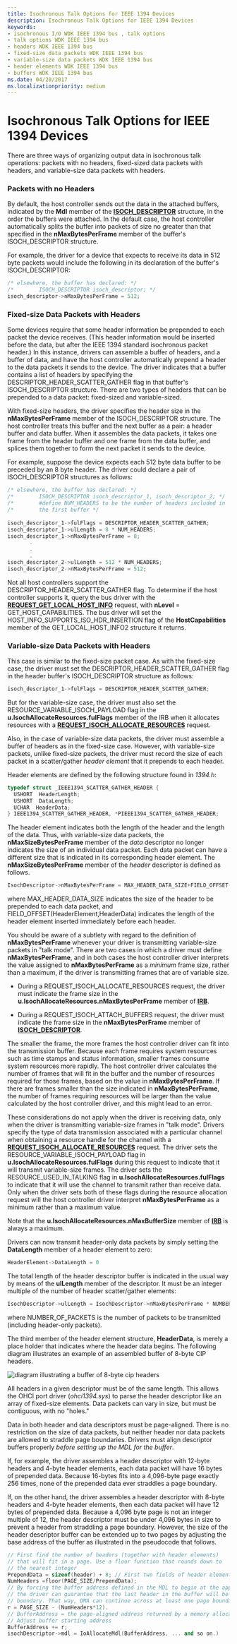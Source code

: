 ```yaml
---
title: Isochronous Talk Options for IEEE 1394 Devices
description: Isochronous Talk Options for IEEE 1394 Devices
keywords:
- isochronous I/O WDK IEEE 1394 bus , talk options
- talk options WDK IEEE 1394 bus
- headers WDK IEEE 1394 bus
- fixed-size data packets WDK IEEE 1394 bus
- variable-size data packets WDK IEEE 1394 bus
- header elements WDK IEEE 1394 bus
- buffers WDK IEEE 1394 bus
ms.date: 04/20/2017
ms.localizationpriority: medium
---
```


# Isochronous Talk Options for IEEE 1394 Devices





There are three ways of organizing output data in isochronous talk operations: packets with no headers, fixed-sized data packets with headers, and variable-size data packets with headers.

### Packets with no Headers

By default, the host controller sends out the data in the attached buffers, indicated by the **Mdl** member of the [**ISOCH\_DESCRIPTOR**](/windows-hardware/drivers/ddi/1394/ns-1394-_isoch_descriptor) structure, in the order the buffers were attached. In the default case, the host controller automatically splits the buffer into packets of size no greater than that specified in the **nMaxBytesPerFrame** member of the buffer's ISOCH\_DESCRIPTOR structure.

For example, the driver for a device that expects to receive its data in 512 byte packets would include the following in its declaration of the buffer's ISOCH\_DESCRIPTOR:

```cpp
/* elsewhere, the buffer has declared: */
/*        ISOCH_DESCRIPTOR isoch_descriptor; */
isoch_descriptor->nMaxBytesPerFrame = 512;
```

### Fixed-size Data Packets with Headers

Some devices require that some header information be prepended to each packet the device receives. (This header information would be inserted before the data, but after the IEEE 1394 standard isochronous packet header.) In this instance, drivers can assemble a buffer of headers, and a buffer of data, and have the host controller automatically prepend a header to the data packets it sends to the device. The driver indicates that a buffer contains a list of headers by specifying the DESCRIPTOR\_HEADER\_SCATTER\_GATHER flag in that buffer's ISOCH\_DESCRIPTOR structure. There are two types of headers that can be prepended to a data packet: fixed-sized and variable-sized.

With fixed-size headers, the driver specifies the header size in the **nMaxBytesPerFrame** member of the ISOCH\_DESCRIPTOR structure. The host controller treats this buffer and the next buffer as a pair: a header buffer and data buffer. When it assembles the data packets, it takes one frame from the header buffer and one frame from the data buffer, and splices them together to form the next packet it sends to the device.

For example, suppose the device expects each 512 byte data buffer to be preceded by an 8 byte header. The driver could declare a pair of ISOCH\_DESCRIPTOR structures as follows:

```cpp
/* elsewhere, the buffer has declared: */
/*        ISOCH_DESCRIPTOR isoch_descriptor_1, isoch_descriptor_2; */
/*        #define NUM_HEADERS to be the number of headers included in  */
/*        the first buffer */
 
isoch_descriptor_1->fulFlags = DESCRIPTOR_HEADER_SCATTER_GATHER;
isoch_descriptor_1->ulLength = 8 * NUM_HEADERS;
isoch_descriptor_1->nMaxBytesPerFrame = 8;
       .
       .
       .
isoch_descriptor_2->ulLength = 512 * NUM_HEADERS;
isoch_descriptor_2->nMaxBytesPerFrame = 512;
```

Not all host controllers support the DESCRIPTOR\_HEADER\_SCATTER\_GATHER flag. To determine if the host controller supports it, query the bus driver with the [**REQUEST\_GET\_LOCAL\_HOST\_INFO**](https://msdn.microsoft.com/library/windows/hardware/ff537644) request, with **nLevel** = GET\_HOST\_CAPABILITIES. The bus driver will set the HOST\_INFO\_SUPPORTS\_ISO\_HDR\_INSERTION flag of the **HostCapabilities** member of the GET\_LOCAL\_HOST\_INFO2 structure it returns.

### Variable-size Data Packets with Headers

This case is similar to the fixed-size packet case. As with the fixed-size case, the driver must set the DESCRIPTOR\_HEADER\_SCATTER\_GATHER flag in the header buffer's ISOCH\_DESCRIPTOR structure as follows:

```cpp
isoch_descriptor_1->fulFlags = DESCRIPTOR_HEADER_SCATTER_GATHER;
```

But for the variable-size case, the driver must also set the RESOURCE\_VARIABLE\_ISOCH\_PAYLOAD flag in the **u.IsochAllocateResources.fulFlags** member of the IRB when it allocates resources with a [**REQUEST\_ISOCH\_ALLOCATE\_RESOURCES**](https://msdn.microsoft.com/library/windows/hardware/ff537649) request.

Also, in the case of variable-size data packets, the driver must assemble a buffer of headers as in the fixed-size case. However, with variable-size packets, unlike fixed-size packets, the driver must record the size of each packet in a scatter/gather *header element* that it prepends to each header.

Header elements are defined by the following structure found in *1394.h*:

```cpp
typedef struct _IEEE1394_SCATTER_GATHER_HEADER {
  USHORT  HeaderLength;
  USHORT  DataLength;
  UCHAR  HeaderData;
} IEEE1394_SCATTER_GATHER_HEADER, *PIEEE1394_SCATTER_GATHER_HEADER;
```

The header element indicates both the length of the header and the length of the data. Thus, with variable-size data packets, the **nMaxSizeBytesPerFrame** member of the *data* descriptor no longer indicates the size of an individual data packet. Each data packet can have a different size that is indicated in its corresponding header element. The **nMaxSizeBytesPerFrame** member of the *header* descriptor is defined as follows.

```cpp
IsochDescriptor->nMaxBytesPerFrame = MAX_HEADER_DATA_SIZE+FIELD_OFFSET(HeaderElement,HeaderData)
```

where MAX\_HEADER\_DATA\_SIZE indicates the size of the header to be prepended to each data packet, and FIELD\_OFFSET(HeaderElement,HeaderData) indicates the length of the header element inserted immediately before each header.

You should be aware of a subtlety with regard to the definition of **nMaxBytesPerFrame** whenever your driver is transmitting variable-size packets in "talk mode". There are two cases in which a driver must define **nMaxBytesPerFrame**, and in both cases the host controller driver interprets the value assigned to **nMaxBytesPerFrame** as a *minimum* frame size, rather than a maximum, if the driver is transmitting frames that are of variable size.

-   During a REQUEST\_ISOCH\_ALLOCATE\_RESOURCES request, the driver must indicate the frame size in the **u.IsochAllocateResources.nMaxBytesPerFrame** member of [**IRB**](/windows-hardware/drivers/ddi/1394/ns-1394-_irb).

-   During a REQUEST\_ISOCH\_ATTACH\_BUFFERS request, the driver must indicate the frame size in the **nMaxBytesPerFrame** member of [**ISOCH\_DESCRIPTOR**](/windows-hardware/drivers/ddi/1394/ns-1394-_isoch_descriptor).

The smaller the frame, the more frames the host controller driver can fit into the transmission buffer. Because each frame requires system resources such as time stamps and status information, smaller frames consume system resources more rapidly. The host controller driver calculates the number of frames that will fit in the buffer and the number of resources required for those frames, based on the value in **nMaxBytesPerFrame**. If there are frames smaller than the size indicated in **nMaxBytesPerFrame**, the number of frames requiring resources will be larger than the value calculated by the host controller driver, and this might lead to an error.

These considerations do not apply when the driver is receiving data, only when the driver is transmitting variable-size frames in "talk mode". Drivers specify the type of data transmission associated with a particular channel when obtaining a resource handle for the channel with a [**REQUEST\_ISOCH\_ALLOCATE\_RESOURCES**](https://msdn.microsoft.com/library/windows/hardware/ff537649) request. The driver sets the RESOURCE\_VARIABLE\_ISOCH\_PAYLOAD flag in **u.IsochAllocateResources.fulFlags** during this request to indicate that it will transmit variable-size frames. The driver sets the RESOURCE\_USED\_IN\_TALKING flag in **u.IsochAllocateResources.fulFlags** to indicate that it will use the channel to transmit rather than receive data. Only when the driver sets both of these flags during the resource allocation request will the host controller driver interpret **nMaxBytesPerFrame** as a minimum rather than a maximum value.

Note that the **u.IsochAllocateResources.nMaxBufferSize** member of [**IRB**](/windows-hardware/drivers/ddi/1394/ns-1394-_irb) is always a maximum.

Drivers can now transmit header-only data packets by simply setting the **DataLength** member of a header element to zero:

```cpp
HeaderElement->DataLength = 0
```

The total length of the header descriptor buffer is indicated in the usual way by means of the **ulLength** member of the descriptor. It must be an integer multiple of the number of header scatter/gather elements:

```cpp
IsochDescriptor->ulLength = IsochDescriptor->nMaxBytesPerFrame * NUMBER_OF_PACKETS;
```

where NUMBER\_OF\_PACKETS is the number of packets to be transmitted (including header-only packets).

The third member of the header element structure, **HeaderData**, is merely a place holder that indicates where the header data begins. The following diagram illustrates an example of an assembled buffer of 8-byte CIP headers.

![diagram illustrating a buffer of 8-byte cip headers](images/hdrelem.png)

All headers in a given descriptor must be of the same length. This allows the OHCI port driver (*ohci1394.sys*) to parse the header descriptor like an array of fixed-size elements. Data packets can vary in size, but must be contiguous, with no "holes."

Data in both header and data descriptors must be page-aligned. There is no restriction on the size of data packets, but neither header nor data packets are allowed to straddle page boundaries. Drivers must align descriptor buffers properly *before setting up the MDL for the buffer*.

If, for example, the driver assembles a header descriptor with 12-byte headers and 4-byte header elements, each data packet will have 16 bytes of prepended data. Because 16-bytes fits into a 4,096-byte page exactly 256 times, none of the prepended data ever straddles a page boundary.

If, on the other hand, the driver assembles a header descriptor with 8-byte headers and 4-byte header elements, then each data packet will have 12 bytes of prepended data. Because a 4,096 byte page is not an integer multiple of 12, the header descriptor must be under 4,096 bytes in size to prevent a header from straddling a page boundary. However, the size of the header descriptor buffer can be extended up to two pages by adjusting the base address of the buffer as illustrated in the pseudocode that follows.

```cpp
// First find the number of headers (together with header elements)
// that will fit in a page. Use a floor function that rounds down to 
// the nearest integer
PrependData = sizeof(header) + 8; // First two fields of header element take up 8 bytes
NumHeaders =floor(PAGE_SIZE/PrependData);
// By forcing the buffer address defined in the MDL to begin at the appropriate offset,
// the driver can guarantee that the last header in the buffer will be aligned on a page 
// boundary. That way, DMA can continue across at least one page boundary.
r = PAGE_SIZE - (NumHeaders*12).
// BufferAddress = the page-aligned address returned by a memory allocation routine
// Adjust buffer starting address
BufferAddress += r;
isochDescriptor->mdl = IoAllocateMdl(BufferAddress, ... and so on.)
```

 

